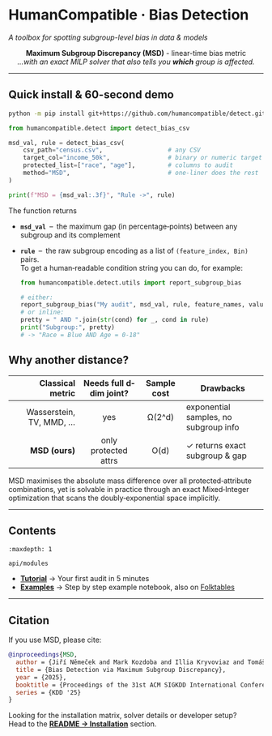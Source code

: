 # HumanCompatible · Bias Detection
_A toolbox for spotting subgroup-level bias in data & models_

<div align="center">

**Maximum Subgroup Discrepancy (MSD)** - linear-time bias metric  
*...with an exact MILP solver that also tells you **which** group is affected.*

</div>

---

## Quick install & 60-second demo

```bash
python -m pip install git+https://github.com/humancompatible/detect.git
```

```python
from humancompatible.detect import detect_bias_csv

msd_val, rule = detect_bias_csv(
    csv_path="census.csv",                  # any CSV
    target_col="income_50k",                # binary or numeric target
    protected_list=["race", "age"],         # columns to audit
    method="MSD",                           # one-liner does the rest
)

print(f"MSD = {msd_val:.3f}", "Rule ->", rule)
```

The function returns

- **`msd_val`** – the maximum gap (in percentage‐points) between any subgroup and its complement  
- **`rule`** – the raw subgroup encoding as a list of `(feature_index, Bin)` pairs.  
  To get a human‐readable condition string you can do, for example:

  ```python
  from humancompatible.detect.utils import report_subgroup_bias

  # either:
  report_subgroup_bias("My audit", msd_val, rule, feature_names, value_map)
  # or inline:
  pretty = " AND ".join(str(cond) for _, cond in rule)
  print("Subgroup:", pretty)
  # -> "Race = Blue AND Age = 0-18"
  ```

## Why another distance?

| Classical metric               | Needs full d‐dim joint? | Sample cost | Drawbacks                                        |
|-------------------------------:|:-----------------------:|:-----------:|-------------------------------------------------|
| Wasserstein, TV, MMD, …        | yes                     | Ω(2^d)      | exponential samples, no subgroup info           |
| **MSD (ours)**              | only protected attrs    | O(d)        | ✓ returns exact subgroup & gap                  |

MSD maximises the absolute mass difference over all protected‐attribute combinations, yet is solvable in practice through an exact Mixed‐Integer optimization that scans the doubly‐exponential space implicitly.

---

## Contents

<!-- Probably for the future -->
<!-- ```{toctree}
:maxdepth: 2
:hidden:

tutorials/quickstart
examples/index
user_guide/index
api/modules
contributing
``` -->

```{toctree}
:maxdepth: 1

api/modules
```


<!-- TODO: I think it would be better to change on the way, as above -->
- [**Tutorial**](https://github.com/humancompatible/detect/blob/main/README.md) -> Your first audit in 5 minutes  
- [**Examples**](https://github.com/humancompatible/detect/blob/main/examples/01_usage.ipynb) -> Step by step example notebook, also on [Folktables](https://github.com/humancompatible/detect/blob/main/examples/02_folktables.ipynb)

---

## Citation

If you use MSD, please cite:

```bibtex
@inproceedings{MSD,
  author = {Jiří Němeček and Mark Kozdoba and Illia Kryvoviaz and Tomáš Pevný and Jakub Mareček},
  title = {Bias Detection via Maximum Subgroup Discrepancy},
  year = {2025},
  booktitle = {Proceedings of the 31st ACM SIGKDD International Conference on Knowledge Discovery \& Data Mining},
  series = {KDD '25}
}
```

Looking for the installation matrix, solver details or developer setup?  
Head to the [**README -> Installation**](https://github.com/humancompatible/detect?tab=readme-ov-file#installation-details) section.
